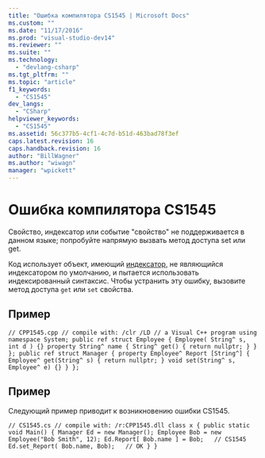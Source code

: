 ```yaml
---
title: "Ошибка компилятора CS1545 | Microsoft Docs"
ms.custom: ""
ms.date: "11/17/2016"
ms.prod: "visual-studio-dev14"
ms.reviewer: ""
ms.suite: ""
ms.technology: 
  - "devlang-csharp"
ms.tgt_pltfrm: ""
ms.topic: "article"
f1_keywords: 
  - "CS1545"
dev_langs: 
  - "CSharp"
helpviewer_keywords: 
  - "CS1545"
ms.assetid: 56c377b5-4cf1-4c7d-b51d-463bad78f3ef
caps.latest.revision: 16
caps.handback.revision: 16
author: "BillWagner"
ms.author: "wiwagn"
manager: "wpickett"
---
```

# Ошибка компилятора CS1545
Свойство, индексатор или событие "свойство" не поддерживается в данном языке; попробуйте напрямую вызвать метод доступа set или get.  
  
 Код использует объект, имеющий [индексатор](/dotnet/csharp/programming-guide/indexers/index), не являющийся индексатором по умолчанию, и пытается использовать индексированный синтаксис. Чтобы устранить эту ошибку, вызовите метод доступа `get` или `set` свойства.  
  
## Пример  
  
```  
// CPP1545.cpp // compile with: /clr /LD // a Visual C++ program using namespace System; public ref struct Employee { Employee( String^ s, int d ) {} property String^ name { String^ get() { return nullptr; } } }; public ref struct Manager { property Employee^ Report [String^] { Employee^ get(String^ s) { return nullptr; } void set(String^ s, Employee^ e) {} } };  
```  
  
## Пример  
 Следующий пример приводит к возникновению ошибки CS1545.  
  
```  
// CS1545.cs // compile with: /r:CPP1545.dll class x { public static void Main() { Manager Ed = new Manager(); Employee Bob = new Employee("Bob Smith", 12); Ed.Report[ Bob.name ] = Bob;   // CS1545 Ed.set_Report( Bob.name, Bob);   // OK } }  
```